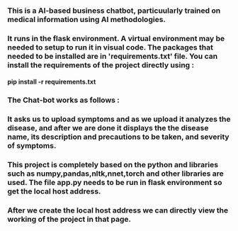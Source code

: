  ### This is a AI-based business chatbot, particuularly trained on medical information using AI methodologies.
 

 ### It runs in the flask environment. A virtual environment may be needed to setup to run it in visual code. The packages that needed to be installed are in 'requirements.txt' file. You can install the requirements of the project directly using :
 #### pip install -r requirements.txt
 
 
 ### The Chat-bot works as follows :
 
   ### It asks us to upload symptoms and as we upload it analyzes the disease, and after we are done it displays the the disease name, its description and precautions to be taken, and severity of symptoms. 
 ### This project is completely based on the python and libraries such as numpy,pandas,nltk,nnet,torch and other libraries are used. The file app.py needs to be run in flask environment so get the local host address.
 ### After we create the local host address we can directly view the working of the project in that page.
 
